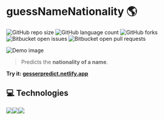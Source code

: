 # guessNameNationality 🌎

![GitHub repo size](https://img.shields.io/github/repo-size/matheusgesser/guessNameNationality?style=for-the-badge)
![GitHub language count](https://img.shields.io/github/languages/count/matheusgesser/guessNameNationality?style=for-the-badge)
![GitHub forks](https://img.shields.io/github/forks/matheusgesser/guessNameNationality?style=for-the-badge)
![Bitbucket open issues](https://img.shields.io/bitbucket/issues/matheusgesser/guessNameNationality?style=for-the-badge)
![Bitbucket open pull requests](https://img.shields.io/bitbucket/pr-raw/matheusgesser/guessNameNationality?style=for-the-badge)

<img src="https://i.imgur.com/CdY3Nly.png" alt="Demo image">

> Predicts the **nationality of a name**.

**Try it: <a href="https://gesserpredict.netlify.app/">gesserpredict.netlify.app</a>**

## 💻 **Technologies**

<img src='https://img.shields.io/badge/JavaScript-F7DF1E?style=for-the-badge&logo=javascript&logoColor=black' /><img src='https://img.shields.io/badge/HTML5-E34F26?style=for-the-badge&logo=html5&logoColor=white' /><img src='https://img.shields.io/badge/CSS3-1572B6?style=for-the-badge&logo=css3&logoColor=white' />
